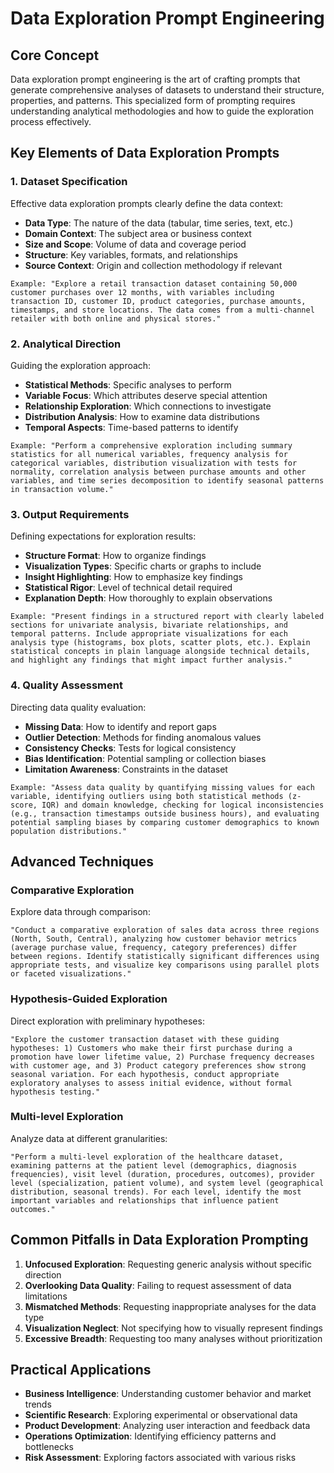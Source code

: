 # Data Exploration Prompt Engineering

## Core Concept

Data exploration prompt engineering is the art of crafting prompts that generate comprehensive analyses of datasets to understand their structure, properties, and patterns. This specialized form of prompting requires understanding analytical methodologies and how to guide the exploration process effectively.

## Key Elements of Data Exploration Prompts

### 1. Dataset Specification

Effective data exploration prompts clearly define the data context:

- **Data Type**: The nature of the data (tabular, time series, text, etc.)
- **Domain Context**: The subject area or business context
- **Size and Scope**: Volume of data and coverage period
- **Structure**: Key variables, formats, and relationships
- **Source Context**: Origin and collection methodology if relevant

```
Example: "Explore a retail transaction dataset containing 50,000 customer purchases over 12 months, with variables including transaction ID, customer ID, product categories, purchase amounts, timestamps, and store locations. The data comes from a multi-channel retailer with both online and physical stores."
```

### 2. Analytical Direction

Guiding the exploration approach:

- **Statistical Methods**: Specific analyses to perform
- **Variable Focus**: Which attributes deserve special attention
- **Relationship Exploration**: Which connections to investigate
- **Distribution Analysis**: How to examine data distributions
- **Temporal Aspects**: Time-based patterns to identify

```
Example: "Perform a comprehensive exploration including summary statistics for all numerical variables, frequency analysis for categorical variables, distribution visualization with tests for normality, correlation analysis between purchase amounts and other variables, and time series decomposition to identify seasonal patterns in transaction volume."
```

### 3. Output Requirements

Defining expectations for exploration results:

- **Structure Format**: How to organize findings
- **Visualization Types**: Specific charts or graphs to include
- **Insight Highlighting**: How to emphasize key findings
- **Statistical Rigor**: Level of technical detail required
- **Explanation Depth**: How thoroughly to explain observations

```
Example: "Present findings in a structured report with clearly labeled sections for univariate analysis, bivariate relationships, and temporal patterns. Include appropriate visualizations for each analysis type (histograms, box plots, scatter plots, etc.). Explain statistical concepts in plain language alongside technical details, and highlight any findings that might impact further analysis."
```

### 4. Quality Assessment

Directing data quality evaluation:

- **Missing Data**: How to identify and report gaps
- **Outlier Detection**: Methods for finding anomalous values
- **Consistency Checks**: Tests for logical consistency
- **Bias Identification**: Potential sampling or collection biases
- **Limitation Awareness**: Constraints in the dataset

```
Example: "Assess data quality by quantifying missing values for each variable, identifying outliers using both statistical methods (z-score, IQR) and domain knowledge, checking for logical inconsistencies (e.g., transaction timestamps outside business hours), and evaluating potential sampling biases by comparing customer demographics to known population distributions."
```

## Advanced Techniques

### Comparative Exploration

Explore data through comparison:

```
"Conduct a comparative exploration of sales data across three regions (North, South, Central), analyzing how customer behavior metrics (average purchase value, frequency, category preferences) differ between regions. Identify statistically significant differences using appropriate tests, and visualize key comparisons using parallel plots or faceted visualizations."
```

### Hypothesis-Guided Exploration

Direct exploration with preliminary hypotheses:

```
"Explore the customer transaction dataset with these guiding hypotheses: 1) Customers who make their first purchase during a promotion have lower lifetime value, 2) Purchase frequency decreases with customer age, and 3) Product category preferences show strong seasonal variation. For each hypothesis, conduct appropriate exploratory analyses to assess initial evidence, without formal hypothesis testing."
```

### Multi-level Exploration

Analyze data at different granularities:

```
"Perform a multi-level exploration of the healthcare dataset, examining patterns at the patient level (demographics, diagnosis frequencies), visit level (duration, procedures, outcomes), provider level (specialization, patient volume), and system level (geographical distribution, seasonal trends). For each level, identify the most important variables and relationships that influence patient outcomes."
```

## Common Pitfalls in Data Exploration Prompting

1. **Unfocused Exploration**: Requesting generic analysis without specific direction
2. **Overlooking Data Quality**: Failing to request assessment of data limitations
3. **Mismatched Methods**: Requesting inappropriate analyses for the data type
4. **Visualization Neglect**: Not specifying how to visually represent findings
5. **Excessive Breadth**: Requesting too many analyses without prioritization

## Practical Applications

- **Business Intelligence**: Understanding customer behavior and market trends
- **Scientific Research**: Exploring experimental or observational data
- **Product Development**: Analyzing user interaction and feedback data
- **Operations Optimization**: Identifying efficiency patterns and bottlenecks
- **Risk Assessment**: Exploring factors associated with various risks
